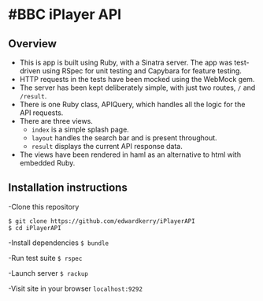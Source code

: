 #BBC iPlayer API
=================

Overview
-------
- This is app is built using Ruby, with a Sinatra server. The app was test-driven using RSpec for unit testing and Capybara for feature testing.
- HTTP requests in the tests have been mocked using the WebMock gem. 
- The server has been kept deliberately simple, with just two routes, `/` and `/result`.
- There is one Ruby class, APIQuery, which handles all the logic for the API requests.
- There are three views.
  * `index` is a simple splash page.
  * `layout` handles the search bar and is present throughout.
  * `result` displays the current API response data.
- The views have been rendered in haml as an alternative to html with embedded Ruby.

Installation instructions
-------
-Clone this repository
```
$ git clone https://github.com/edwardkerry/iPlayerAPI
$ cd iPlayerAPI
```

-Install dependencies
`$ bundle`

-Run test suite
`$ rspec`

-Launch server
`$ rackup`

-Visit site in your browser
`localhost:9292`
